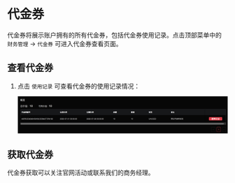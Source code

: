 # 代金券

代金券将展示账户拥有的所有代金券，包括代金券使用记录。点击顶部菜单中的 `财务管理` -> `代金券` 可进入代金券查看页面。

## 查看代金券

1. 点击 `使用记录` 可查看代金券的使用记录情况：

   ![coupons](../_assets/coupons.png)




## 获取代金券

代金券获取可以关注官网活动或联系我们的商务经理。